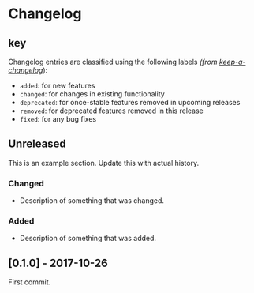 # Changelog

## key

Changelog entries are classified using the following labels _(from [keep-a-changelog][]_):

- `added`: for new features
- `changed`: for changes in existing functionality
- `deprecated`: for once-stable features removed in upcoming releases
- `removed`: for deprecated features removed in this release
- `fixed`: for any bug fixes

## Unreleased

This is an example section. Update this with actual history.

### Changed

- Description of something that was changed.

### Added

- Description of something that was added.

## [0.1.0] - 2017-10-26

First commit.

[Unreleased]: https://github.com/Inner-Heaven/libwhisper-rs/compare/0.1.0...HEAD
[keep-a-changelog]: https://github.com/olivierlacan/keep-a-changelog

